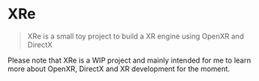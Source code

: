 # XRe

> XRe is a small toy project to build a XR engine using OpenXR and DirectX

Please note that XRe is a WIP project and mainly intended for me to learn more about OpenXR, DirectX and XR development for the moment.
